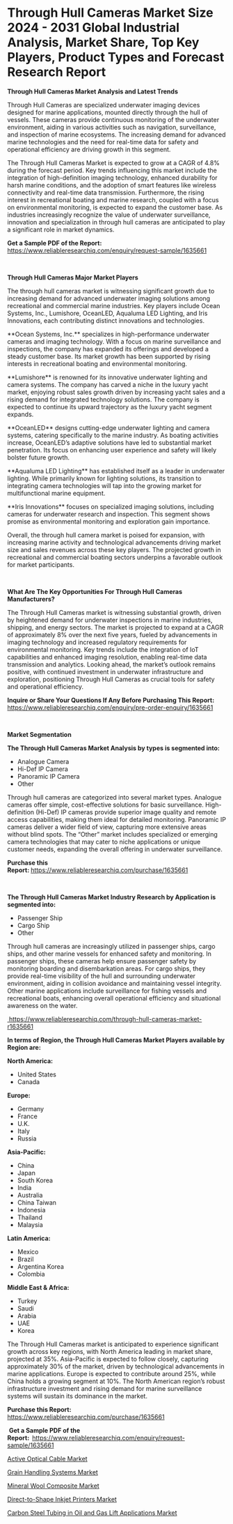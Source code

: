<p><h1>Through Hull Cameras Market Size 2024 - 2031 Global Industrial Analysis, Market Share, Top Key Players, Product Types and Forecast Research Report</h1></p><p><strong>Through Hull Cameras Market Analysis and Latest Trends</strong></p>
<p><p>Through Hull Cameras are specialized underwater imaging devices designed for marine applications, mounted directly through the hull of vessels. These cameras provide continuous monitoring of the underwater environment, aiding in various activities such as navigation, surveillance, and inspection of marine ecosystems. The increasing demand for advanced marine technologies and the need for real-time data for safety and operational efficiency are driving growth in this segment.</p><p>The Through Hull Cameras Market is expected to grow at a CAGR of 4.8% during the forecast period. Key trends influencing this market include the integration of high-definition imaging technology, enhanced durability for harsh marine conditions, and the adoption of smart features like wireless connectivity and real-time data transmission. Furthermore, the rising interest in recreational boating and marine research, coupled with a focus on environmental monitoring, is expected to expand the customer base. As industries increasingly recognize the value of underwater surveillance, innovation and specialization in through hull cameras are anticipated to play a significant role in market dynamics.</p></p>
<p><strong>Get a Sample PDF of the Report:&nbsp;</strong> <a href="https://www.reliableresearchiq.com/enquiry/request-sample/1635661?utm_campaign=1124&utm_medium=2&utm_source=Github&utm_content=ia&utm_term=02102024&utm_id=through-hull-cameras">https://www.reliableresearchiq.com/enquiry/request-sample/1635661</a></p>
<p>&nbsp;</p>
<p><strong>Through Hull Cameras Major Market Players</strong></p>
<p><p>The through hull cameras market is witnessing significant growth due to increasing demand for advanced underwater imaging solutions among recreational and commercial marine industries. Key players include Ocean Systems, Inc., Lumishore, OceanLED, Aqualuma LED Lighting, and Iris Innovations, each contributing distinct innovations and technologies.</p><p>**Ocean Systems, Inc.** specializes in high-performance underwater cameras and imaging technology. With a focus on marine surveillance and inspections, the company has expanded its offerings and developed a steady customer base. Its market growth has been supported by rising interests in recreational boating and environmental monitoring.</p><p>**Lumishore** is renowned for its innovative underwater lighting and camera systems. The company has carved a niche in the luxury yacht market, enjoying robust sales growth driven by increasing yacht sales and a rising demand for integrated technology solutions. The company is expected to continue its upward trajectory as the luxury yacht segment expands.</p><p>**OceanLED** designs cutting-edge underwater lighting and camera systems, catering specifically to the marine industry. As boating activities increase, OceanLED’s adaptive solutions have led to substantial market penetration. Its focus on enhancing user experience and safety will likely bolster future growth.</p><p>**Aqualuma LED Lighting** has established itself as a leader in underwater lighting. While primarily known for lighting solutions, its transition to integrating camera technologies will tap into the growing market for multifunctional marine equipment.</p><p>**Iris Innovations** focuses on specialized imaging solutions, including cameras for underwater research and inspection. This segment shows promise as environmental monitoring and exploration gain importance.</p><p>Overall, the through hull camera market is poised for expansion, with increasing marine activity and technological advancements driving market size and sales revenues across these key players. The projected growth in recreational and commercial boating sectors underpins a favorable outlook for market participants.</p></p>
<p>&nbsp;</p>
<p><strong>What Are The Key Opportunities For Through Hull Cameras Manufacturers?</strong></p>
<p><p>The Through Hull Cameras market is witnessing substantial growth, driven by heightened demand for underwater inspections in marine industries, shipping, and energy sectors. The market is projected to expand at a CAGR of approximately 8% over the next five years, fueled by advancements in imaging technology and increased regulatory requirements for environmental monitoring. Key trends include the integration of IoT capabilities and enhanced imaging resolution, enabling real-time data transmission and analytics. Looking ahead, the market’s outlook remains positive, with continued investment in underwater infrastructure and exploration, positioning Through Hull Cameras as crucial tools for safety and operational efficiency.</p></p>
<p><strong>Inquire or Share Your Questions If Any Before Purchasing This Report:</strong> <a href="https://www.reliableresearchiq.com/enquiry/pre-order-enquiry/1635661?utm_campaign=1124&utm_medium=2&utm_source=Github&utm_content=ia&utm_term=02102024&utm_id=through-hull-cameras">https://www.reliableresearchiq.com/enquiry/pre-order-enquiry/1635661</a></p>
<p>&nbsp;</p>
<p><strong>Market Segmentation</strong></p>
<p><strong>The Through Hull Cameras Market Analysis by types is segmented into:</strong></p>
<p><ul><li>Analogue Camera</li><li>Hi-Def IP Camera</li><li>Panoramic IP Camera</li><li>Other</li></ul></p>
<p><p>Through hull cameras are categorized into several market types. Analogue cameras offer simple, cost-effective solutions for basic surveillance. High-definition (Hi-Def) IP cameras provide superior image quality and remote access capabilities, making them ideal for detailed monitoring. Panoramic IP cameras deliver a wider field of view, capturing more extensive areas without blind spots. The “Other” market includes specialized or emerging camera technologies that may cater to niche applications or unique customer needs, expanding the overall offering in underwater surveillance.</p></p>
<p><strong>Purchase this Report:&nbsp;</strong><a href="https://www.reliableresearchiq.com/purchase/1635661?utm_campaign=1124&utm_medium=2&utm_source=Github&utm_content=ia&utm_term=02102024&utm_id=through-hull-cameras">https://www.reliableresearchiq.com/purchase/1635661</a></p>
<p>&nbsp;</p>
<p><strong>The Through Hull Cameras Market Industry Research by Application is segmented into:</strong></p>
<p><ul><li>Passenger Ship</li><li>Cargo Ship</li><li>Other</li></ul></p>
<p><p>Through hull cameras are increasingly utilized in passenger ships, cargo ships, and other marine vessels for enhanced safety and monitoring. In passenger ships, these cameras help ensure passenger safety by monitoring boarding and disembarkation areas. For cargo ships, they provide real-time visibility of the hull and surrounding underwater environment, aiding in collision avoidance and maintaining vessel integrity. Other marine applications include surveillance for fishing vessels and recreational boats, enhancing overall operational efficiency and situational awareness on the water.</p></p>
<p><a href="https://www.reliableresearchiq.com/through-hull-cameras-market-r1635661?utm_campaign=1124&utm_medium=2&utm_source=Github&utm_content=ia&utm_term=02102024&utm_id=through-hull-cameras">&nbsp;https://www.reliableresearchiq.com/through-hull-cameras-market-r1635661</a></p>
<p><strong>In terms of Region, the Through Hull Cameras Market Players available by Region are:</strong></p>
<p>
    <p> <strong> North America: </strong>
        <ul>
            <li>United States</li>
            <li>Canada</li>
        </ul>
        </p> 
    <p> <strong> Europe: </strong>
        <ul>
            <li>Germany</li>
            <li>France</li>
            <li>U.K.</li>
            <li>Italy</li>
            <li>Russia</li>
        </ul>
        </p> 
    <p> <strong> Asia-Pacific: </strong>
        <ul>
            <li>China</li>
            <li>Japan</li>
            <li>South Korea</li>
            <li>India</li>
            <li>Australia</li>
            <li>China Taiwan</li>
            <li>Indonesia</li>
            <li>Thailand</li>
            <li>Malaysia</li>
        </ul>
        </p> 
    <p> <strong> Latin America: </strong>
        <ul>
            <li>Mexico</li>
            <li>Brazil</li>
            <li>Argentina Korea</li>
            <li>Colombia</li>
        </ul>
        </p> 
    <p> <strong> Middle East & Africa: </strong>
        <ul>
            <li>Turkey</li>
            <li>Saudi</li>
            <li>Arabia</li>
            <li>UAE</li>
            <li>Korea</li>
        </ul>
    </p>
    </p>
<p><p>The Through Hull Cameras market is anticipated to experience significant growth across key regions, with North America leading in market share, projected at 35%. Asia-Pacific is expected to follow closely, capturing approximately 30% of the market, driven by technological advancements in marine applications. Europe is expected to contribute around 25%, while China holds a growing segment at 10%. The North American region’s robust infrastructure investment and rising demand for marine surveillance systems will sustain its dominance in the market.</p></p>
<p><strong>Purchase this Report: </strong><a href="https://www.reliableresearchiq.com/purchase/1635661?utm_campaign=1124&utm_medium=2&utm_source=Github&utm_content=ia&utm_term=02102024&utm_id=through-hull-cameras">https://www.reliableresearchiq.com/purchase/1635661</a></p>
<p>&nbsp;<strong>Get a Sample PDF of the Report:&nbsp;&nbsp;</strong><a href="https://www.reliableresearchiq.com/enquiry/request-sample/1635661?utm_campaign=1124&utm_medium=2&utm_source=Github&utm_content=ia&utm_term=02102024&utm_id=through-hull-cameras">https://www.reliableresearchiq.com/enquiry/request-sample/1635661</a></p>
<p><strong></strong></p>
<p><p><a href="https://www.linkedin.com/pulse/active-optical-cable-market-overview-global-trends-future-g8llf?utm_campaign=1124&utm_medium=2&utm_source=Github&utm_content=ia&utm_term=02102024&utm_id=through-hull-cameras">Active Optical Cable Market</a></p><p><a href="https://www.linkedin.com/pulse/global-grain-handling-systems-industry-types-applications-market-ly8se?trackingId=%2BIwA4rVeQVC9J6RroxT8Kg%3D%3D&utm_campaign=1124&utm_medium=2&utm_source=Github&utm_content=ia&utm_term=02102024&utm_id=through-hull-cameras">Grain Handling Systems Market</a></p><p><a href="https://github.com/jennyt6m/Market-Research-Report-List-1/blob/main/mineral-wool-composite-market.md?utm_campaign=1124&utm_medium=2&utm_source=Github&utm_content=ia&utm_term=02102024&utm_id=through-hull-cameras">Mineral Wool Composite Market</a></p><p><a href="https://issuu.com/reportprime-2/docs/direct-to-shape-inkjet-printers-mar_18ffa5f015aac4?utm_campaign=1124&utm_medium=2&utm_source=Github&utm_content=ia&utm_term=02102024&utm_id=through-hull-cameras">Direct-to-Shape Inkjet Printers Market</a></p><p><a href="https://issuu.com/reportprime-2/docs/carbon-steel-tubing-in-oil-and-gas-_47a8e09a50bc14?utm_campaign=1124&utm_medium=2&utm_source=Github&utm_content=ia&utm_term=02102024&utm_id=through-hull-cameras">Carbon Steel Tubing in Oil and Gas Lift Applications Market</a></p></p>